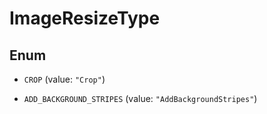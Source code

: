 

# ImageResizeType

## Enum


* `CROP` (value: `"Crop"`)

* `ADD_BACKGROUND_STRIPES` (value: `"AddBackgroundStripes"`)



